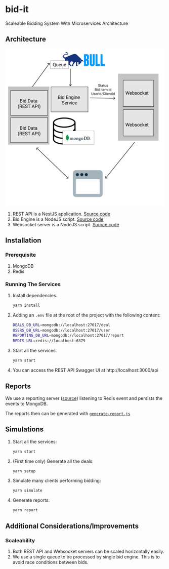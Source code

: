 # bid-it

Scaleable Bidding System With Microservices Architecture

## Architecture

![Architecture](assets/bid-it-architecture.png)

1. REST API is a NestJS application. [Source code](apps/bid-it/src/main.ts)
1. Bid Engine is a NodeJS script. [Source code](scripts/engine.js)
1. Websocket server is a NodeJS script. [Source code](scripts/socket.js)

## Installation

### Prerequisite

1. MongoDB
1. Redis

### Running The Services

1. Install dependencies.

   ```bash
   yarn install
   ```

1. Adding an `.env` file at the root of the project with the following content:

   ```bash
   DEALS_DB_URL=mongodb://localhost:27017/deal
   USERS_DB_URL=mongodb://localhost:27017/user
   REPORTING_DB_URL=mongodb://localhost:27017/report
   REDIS_URL=redis://localhost:6379
   ```

1. Start all the services.

   ```bash
   yarn start
   ```

1. You can access the REST API Swagger UI at http://localhost:3000/api

## Reports

We use a reporting server ([source](scripts/reporting.js)) listening to Redis event and persists the events to MongoDB.

The reports then can be generated with [`generate-report.js`](scripts/generate-report.js)

## Simulations

1. Start all the services:

   ```bash
   yarn start
   ```

1. (First time only) Generate all the deals:

   ```bash
   yarn setup
   ```

1. Simulate many clients performing bidding:

   ```bash
   yarn simulate
   ```

1. Generate reports:

   ```bash
   yarn report
   ```

## Additional Considerations/Improvements

### Scaleability

1. Both REST API and Websocket servers can be scaled horizontally easily.
1. We use a single queue to be processed by single bid engine. This is to avoid race conditions between bids.
